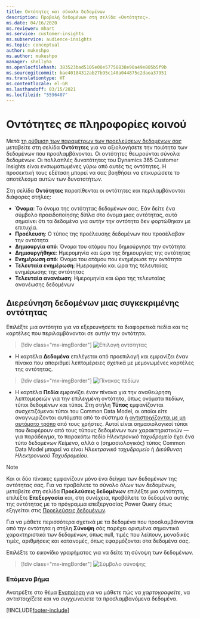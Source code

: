 ```yaml
---
title: Οντότητες και σύνολα δεδομένων
description: Προβολή δεδομένων στη σελίδα «Οντότητες».
ms.date: 04/16/2020
ms.reviewer: mhart
ms.service: customer-insights
ms.subservice: audience-insights
ms.topic: conceptual
author: mukeshpo
ms.author: mukeshpo
manager: shellyha
ms.openlocfilehash: 383523bad5105e08e57758838e90a49e805b5f9b
ms.sourcegitcommit: bae40184312ab27b95c140a044875c2daea37951
ms.translationtype: HT
ms.contentlocale: el-GR
ms.lasthandoff: 03/15/2021
ms.locfileid: "5596407"
---
```

# <a name="entities-in-audience-insights"></a>Οντότητες σε πληροφορίες κοινού

Μετά [τη ρύθμιση των παραμέτρων των προελεύσεων δεδομένων σας](data-sources.md) μεταβείτε στη σελίδα **Οντότητες** για να αξιολογήσετε την ποιότητα των δεδομένων που προσλαμβάνονται. Οι οντότητες θεωρούνται σύνολα δεδομένων. Οι πολλαπλές δυνατότητες του Dynamics 365 Customer Insights είναι ενσωματωμένες γύρω από αυτές τις οντότητες. Η προσεκτική τους εξέταση μπορεί να σας βοηθήσει να επικυρώσετε το αποτέλεσμα αυτών των δυνατοτήτων.

Στη σελίδα **Οντότητες** παρατίθενται οι οντότητες και περιλαμβάνονται διάφορες στήλες:

- **Όνομα**: Το όνομα της οντότητας δεδομένων σας. Εάν δείτε ένα σύμβολο προειδοποίησης δίπλα στο όνομα μιας οντότητας, αυτό σημαίνει ότι τα δεδομένα για αυτήν την οντότητα δεν φορτώθηκαν με επιτυχία.
- **Προέλευση**: Ο τύπος της προέλευσης δεδομένων που προσέλαβαν την οντότητα
- **Δημιουργία από**: Όνομα του ατόμου που δημιούργησε την οντότητα
- **Δημιουργήθηκε**: Ημερομηνία και ώρα της δημιουργίας της οντότητας
- **Ενημέρωση από**: Όνομα του ατόμου που ενημέρωσε την οντότητα
- **Τελευταία ενημέρωση**: Ημερομηνία και ώρα της τελευταίας ενημέρωσης της οντότητας
- **Τελευταία ανανέωση**: Ημερομηνία και ώρα της τελευταίας ανανέωσης δεδομένων

## <a name="exploring-a-specific-entitys-data"></a>Διερεύνηση δεδομένων μιας συγκεκριμένης οντότητας

Επιλέξτε μια οντότητα για να εξερευνήσετε τα διαφορετικά πεδία και τις καρτέλες που περιλαμβάνονται σε αυτήν την οντότητα.

> [!div class="mx-imgBorder"]
> ![Επιλογή οντότητας](media/data-manager-entities-data.png "Επιλογή οντότητας")

- Η καρτέλα **Δεδομένα** επιλέγεται από προεπιλογή και εμφανίζει έναν πίνακα που απαριθμεί λεπτομέρειες σχετικά με μεμονωμένες καρτέλες της οντότητας.

> [!div class="mx-imgBorder"]
> ![Πίνακας πεδίων](media/data-manager-entities-fields.PNG "Πίνακας πεδίων")

- Η καρτέλα **Πεδία** εμφανίζει έναν πίνακα για την αναθεώρηση λεπτομερειών για την επιλεγμένη οντότητα, όπως ονόματα πεδίων, τύποι δεδομένων και τύποι. Στη στήλη **Τύπος** εμφανίζονται συσχετιζόμενοι τύποι του Common Data Model, οι οποίοι είτε αναγνωρίζονται αυτόματα από το σύστημα ή [αντιστοιχίζονται με μη αυτόματο τρόπο](map-entities.md) από τους χρήστες. Αυτοί είναι σημασιολογικοί τύποι που διαφέρουν από τους τύπους δεδομένων των χαρακτηριστικών — για παράδειγμα, το παρακάτω πεδίο *Ηλεκτρονικό ταχυδρομείο* έχει ένα τύπο δεδομένων *Κείμενο*, αλλά ο (σημασιολογικός) τύπος Common Data Model μπορεί να είναι *Ηλεκτρονικό ταχυδρομείο* ή *Διεύθυνση Ηλεκτρονικού Ταχυδρομείου*.

> [!NOTE]
> Και οι δύο πίνακες εμφανίζουν μόνο ένα δείγμα των δεδομένων της οντότητας σας. Για να προβάλετε το σύνολο όλων των δεδομένων, μεταβείτε στη σελίδα **Προελεύσεις δεδομένων** επιλέξτε μια οντότητα, επιλέξτε **Επεξεργασία** και, στη συνέχεια, προβάλετε τα δεδομένα αυτής της οντότητας με το πρόγραμμα επεξεργασίας Power Query όπως εξηγείται στις [Προελεύσεις δεδομένων](data-sources.md).

Για να μάθετε περισσότερα σχετικά με τα δεδομένα που προσλαμβάνονται από την οντότητα η στήλη **Σύνοψη** σάς παρέχει ορισμένα σημαντικά χαρακτηριστικά των δεδομένων, όπως null, τιμές που λείπουν, μοναδικές τιμές, αριθμήσεις και κατανομές, όπως εφαρμόζονται στα δεδομένα σας.

Επιλέξτε το εικονίδιο γραφήματος για να δείτε τη σύνοψη των δεδομένων.

> [!div class="mx-imgBorder"]
> ![Σύμβολο σύνοψης](media/data-manager-entities-summary.png "Πίνακας σύνοψης δεδομένων")

### <a name="next-step"></a>Επόμενο βήμα

Ανατρέξτε στο θέμα [Ενοποίηση](data-unification.md) για να μάθετε πώς να *χαρτογραφείτε*, να *αντιστοιχίζετε* και να *συγχωνεύετε* τα προσλαμβανόμενα δεδομένα.


[!INCLUDE[footer-include](../includes/footer-banner.md)]